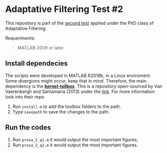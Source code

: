 Adaptative Filtering Test #2
===

This repository is part of the [second test](Trabalho_prova_2.pdf) applied under the PhD class of Adaptative Filtering.

Requeriments:
> MATLAB 2009 or later.

## Install dependecies

The scripts were developed in MATLAB R2018b, in a Linux enviroment. Some divergions might occur, keep that in mind. Therefore, the main dependency is the [**kernel-tollbox**](code/kernelfiltering-toolbox). This is a repository open-sourced by Van Vaerenbergh and Santamaría (2013) under the [link](https://github.com/steven2358/kafbox). For more information look into their repo.

1. Run `install.m` to add the toolbox folders to the path.
2. Type `savepath` to save the changes to the path.

## Run the codes

1. Run `prova_2_q1.m` it would output the most important figures;
2. Run `prova_2_q2.m` it would output the most important figures.

